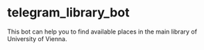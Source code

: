 # telegram_library_bot
This bot can help you to find available places in the main library of University of Vienna.
